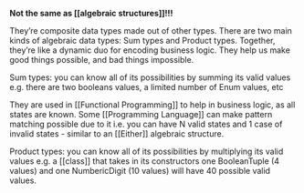 **Not the same as [[algebraic structures]]!!!**

They’re composite  data types made out of other types. There are two main kinds of algebraic data types: Sum types and Product types. Together, they’re like a dynamic duo for encoding business logic. They help us make good things possible, and bad things impossible.

Sum types: you can know all of its possibilities by summing its valid values e.g. there are two booleans values, a limited number of Enum values, etc

They are used in [[Functional Programming]] to help in business logic, as all states are known. Some [[Programming Language]] can make pattern matching possible due to it i.e. you can have N valid states and 1 case of invalid states - similar to an [[Either]] algebraic structure.

Product types: you can know all of its possibilities by multiplying its valid values e.g. a [[class]] that takes in its constructors one BooleanTuple (4 values) and one NumbericDigit (10 values) will have 40 possible valid values.
